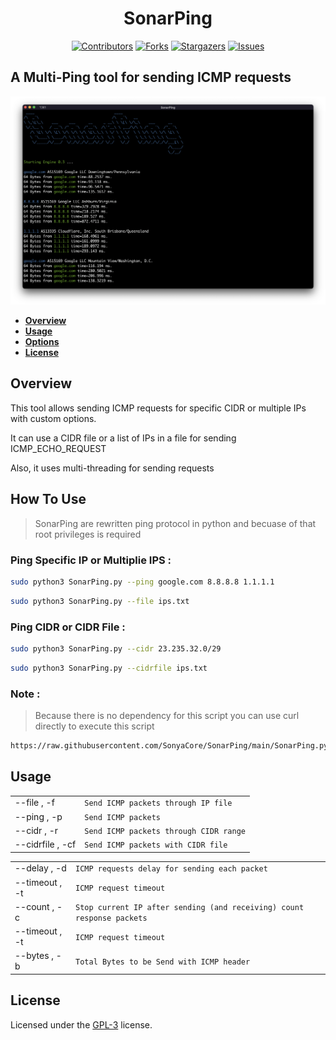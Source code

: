 <div align="center"> <h1> SonarPing </h1>

[![Contributors][contributors-shield]][contributors-url]
[![Forks][forks-shield]][forks-url]
[![Stargazers][stars-shield]][stars-url]
[![Issues][issues-shield]][issues-url]

</div>

##  A Multi-Ping tool for sending ICMP requests

![Sample](contents/Screenshot1.png)

- [**Overview**](#overview)
- [**Usage**](#usage)
- [**Options**](#options)
- [**License**](#license)

## Overview

This tool allows sending ICMP requests for specific CIDR or multiple IPs with custom options.

It can use a CIDR file or a list of IPs in a file for sending ICMP_ECHO_REQUEST

Also, it uses multi-threading for sending requests

## How To Use
> SonarPing are rewritten ping protocol in python and becuase of that root privileges is required

### Ping Specific IP or Multiplie IPS :
```bash
sudo python3 SonarPing.py --ping google.com 8.8.8.8 1.1.1.1
```
```bash
sudo python3 SonarPing.py --file ips.txt
```
### Ping CIDR or CIDR File :
```bash
sudo python3 SonarPing.py --cidr 23.235.32.0/29
```
```bash
sudo python3 SonarPing.py --cidrfile ips.txt
```
### Note :
> Because there is no dependency for this script you can use curl directly to execute this script
```bash
https://raw.githubusercontent.com/SonyaCore/SonarPing/main/SonarPing.py | sudo python3 - --cidrfile ips.txt --delay 0.5
```

## Usage
|                |                               |
|----------------|-------------------------------|
|--file , -f     | `Send ICMP packets through IP file`   |
|--ping , -p     | `Send ICMP packets`                   |
|--cidr , -r     | `Send ICMP packets through CIDR range`|
|--cidrfile , -cf| `Send ICMP packets with CIDR file`    |

|                |                               |
|----------------|-------------------------------|
|--delay , -d    |`ICMP requests delay for sending each packet`            |
|--timeout , -t  |`ICMP request timeout`            |
|--count , -c    |`Stop current IP after sending (and receiving) count response packets`|
|--timeout , -t  |`ICMP request timeout`            |
|--bytes , -b    | `Total Bytes to be Send with ICMP header` |

## License
Licensed under the [GPL-3](LICENSE) license.

[contributors-shield]: https://img.shields.io/github/contributors/SonyaCore/SonarPing?style=flat
[contributors-url]: https://github.com/SonyaCore/SonarPing/graphs/contributors
[forks-shield]: https://img.shields.io/github/forks/SonyaCore/SonarPing?style=flat
[forks-url]: https://github.com/SonyaCore/SonarPing/network/members
[stars-shield]: https://img.shields.io/github/stars/SonyaCore/SonarPing?style=flat
[stars-url]: https://github.com/SonyaCore/SonarPing/stargazers
[issues-shield]: https://img.shields.io/github/issues/SonyaCore/SonarPing?style=flat
[issues-url]: https://github.com/SonyaCore/SonarPing/issues
[LICENSE]: https://www.gnu.org/licenses/gpl-3.0.en.html
